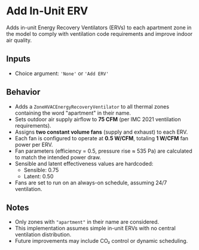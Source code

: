 # Add In-Unit ERV

Adds in-unit Energy Recovery Ventilators (ERVs) to each apartment zone in the model to comply with ventilation code requirements and improve indoor air quality.

## Inputs
- Choice argument: `'None'` or `'Add ERV'`

## Behavior
- Adds a `ZoneHVACEnergyRecoveryVentilator` to all thermal zones containing the word "apartment" in their name.
- Sets outdoor air supply airflow to **75 CFM** (per IMC 2021 ventilation requirements).
- Assigns **two constant volume fans** (supply and exhaust) to each ERV.
- Each fan is configured to operate at **0.5 W/CFM**, totaling **1 W/CFM** fan power per ERV.
- Fan parameters (efficiency = 0.5, pressure rise ≈ 535 Pa) are calculated to match the intended power draw.
- Sensible and latent effectiveness values are hardcoded:
  - Sensible: 0.75
  - Latent: 0.50
- Fans are set to run on an always-on schedule, assuming 24/7 ventilation.

## Notes
- Only zones with `"apartment"` in their name are considered.
- This implementation assumes simple in-unit ERVs with no central ventilation distribution.
- Future improvements may include CO₂ control or dynamic scheduling.
